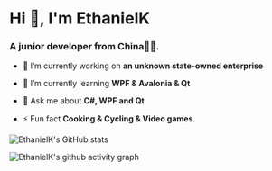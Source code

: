 <h1 align="left">Hi 👋, I'm EthanielK</h1>
<h3 align="left">A junior developer from China🧑‍💻.</h3>

- 🔭 I’m currently working on **an unknown state-owned enterprise**

- 🌱 I’m currently learning **WPF & Avalonia & Qt**

- 💬 Ask me about **C#, WPF and Qt**

- ⚡ Fun fact **Cooking & Cycling & Video games.**

![EthanielK's GitHub stats](https://github-readme-stats.vercel.app/api?username=ethanielK)

![EthanielK's github activity graph](https://github-readme-activity-graph.vercel.app/graph?username=ethanielK)
